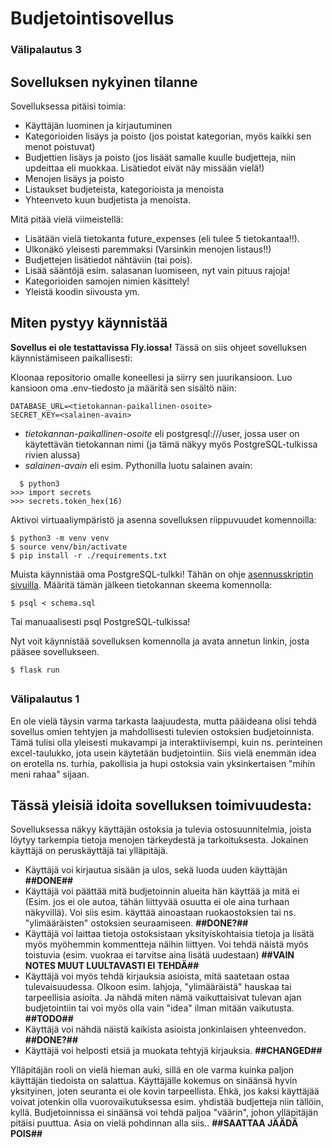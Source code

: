 # Budjetointisovellus

### Välipalautus 3

## Sovelluksen nykyinen tilanne
Sovelluksessa pitäisi toimia:
- Käyttäjän luominen ja kirjautuminen
- Kategorioiden lisäys ja poisto (jos poistat kategorian, myös kaikki sen menot poistuvat)
- Budjettien lisäys ja poisto (jos lisäät samalle kuulle budjetteja, niin updeittaa eli muokkaa. Lisätiedot eivät näy missään vielä!)
- Menojen lisäys ja poisto
- Listaukset budjeteista, kategorioista ja menoista
- Yhteenveto kuun budjetista ja menoista.
 
 Mitä pitää vielä viimeistellä:
 - Lisätään vielä tietokanta future_expenses (eli tulee 5 tietokantaa!!).
 - Ulkonäkö yleisesti paremmaksi (Varsinkin menojen listaus!!)
 - Budjettejen lisätiedot nähtäviin (tai pois).
 - Lisää sääntöjä esim. salasanan luomiseen, nyt vain pituus rajoja!
 - Kategorioiden samojen nimien käsittely!
 - Yleistä koodin siivousta ym.

## Miten pystyy käynnistää
**Sovellus ei ole testattavissa Fly.iossa!**
Tässä on siis ohjeet sovelluksen käynnistämiseen paikallisesti:

Kloonaa repositorio omalle koneellesi ja siirry sen juurikansioon. Luo kansioon oma .env-tiedosto ja määritä sen sisältö näin:
 
```
DATABASE_URL=<tietokannan-paikallinen-osoite>
SECRET_KEY=<salainen-avain>
```
 
- *tietokannan-paikallinen-osoite* eli postgresql:///user, jossa user on käytettävän tietokannan nimi (ja tämä näkyy myös PostgreSQL-tulkissa rivien alussa)
- *salainen-avain* eli esim. Pythonilla luotu salainen avain:
 
```
  $ python3
>>> import secrets
>>> secrets.token_hex(16)
```
 
Aktivoi virtuaaliympäristö ja asenna sovelluksen riippuvuudet komennoilla:
 
```
$ python3 -m venv venv
$ source venv/bin/activate
$ pip install -r ./requirements.txt
```
 
Muista käynnistää oma PostgreSQL-tulkki! Tähän on ohje [asennusskriptin sivuilla](https://github.com/hy-tsoha/local-pg). Määritä tämän jälkeen tietokannan skeema komennolla:
 
```
$ psql < schema.sql
```
 
Tai manuaalisesti psql PostgreSQL-tulkissa!
 
Nyt voit käynnistää sovelluksen komennolla ja avata annetun linkin, josta pääsee sovellukseen.
 
```
$ flask run
```
##
### Välipalautus 1

En ole vielä täysin varma tarkasta laajuudesta, mutta pääideana olisi tehdä sovellus omien tehtyjen ja mahdollisesti tulevien ostoksien budjetoinnista. Tämä tulisi olla yleisesti mukavampi ja interaktiivisempi, kuin ns. perinteinen excel-taulukko, jota usein käytetään budjetointiin. Siis vielä enemmän idea on erotella ns. turhia, pakollisia ja hupi ostoksia vain yksinkertaisen "mihin meni rahaa" sijaan.

## Tässä yleisiä idoita sovelluksen toimivuudesta:

Sovelluksessa näkyy käyttäjän ostoksia ja tulevia ostosuunnitelmia, joista löytyy tarkempia tietoja menojen tärkeydestä ja tarkoituksesta. Jokainen käyttäjä on peruskäyttäjä tai ylläpitäjä.
- Käyttäjä voi kirjautua sisään ja ulos, sekä luoda uuden käyttäjän **##DONE##**
- Käyttäjä voi päättää mitä budjetoinnin alueita hän käyttää ja mitä ei (Esim. jos ei ole autoa, tähän liittyvää osuutta ei ole aina turhaan näkyvillä). Voi siis esim. käyttää ainoastaan ruokaostoksien tai ns. "ylimääräisten" ostoksien seuraamiseen.  **##DONE?##**
- Käyttäjä voi laittaa tietoja ostoksistaan yksityiskohtaisia tietoja ja lisätä myös myöhemmin kommentteja näihin liittyen. Voi tehdä näistä myös toistuvia (esim. vuokraa ei tarvitse aina lisätä uudestaan) **##VAIN NOTES MUUT LUULTAVASTI EI TEHDÄ##**
- Käyttäjä voi myös tehdä kirjauksia asioista, mitä saatetaan ostaa tulevaisuudessa. Olkoon esim. lahjoja, "ylimääräistä" hauskaa tai tarpeellisia asioita. Ja nähdä miten nämä vaikuttaisivat tulevan ajan budjetointiin tai voi myös olla vain "idea" ilman mitään vaikutusta. **##TODO##**
- Käyttäjä voi nähdä näistä kaikista asioista jonkinlaisen yhteenvedon.  **##DONE?##**
- Käyttäjä voi helposti etsiä ja muokata tehtyjä kirjauksia.  **##CHANGED##**

Ylläpitäjän rooli on vielä hieman auki, sillä en ole varma kuinka paljon käyttäjän tiedoista on salattua. Käyttäjälle kokemus on sinäänsä hyvin yksityinen, joten seuranta ei ole kovin tarpeellista. Ehkä, jos kaksi käyttäjää voivat jotenkin olla vuorovaikutuksessa esim. yhdistää budjetteja niin tällöin, kyllä. Budjetoinnissa ei sinäänsä voi tehdä paljoa "väärin", johon ylläpitäjän pitäisi puuttua. Asia on vielä pohdinnan alla siis.. **##SAATTAA JÄÄDÄ POIS##**

